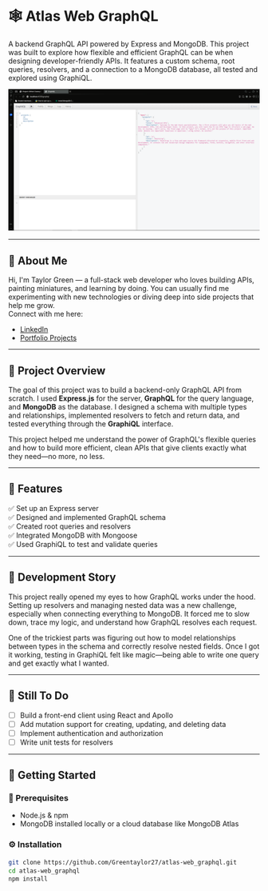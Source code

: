 # 🕸️ Atlas Web GraphQL

A backend GraphQL API powered by Express and MongoDB. This project was built to explore how flexible and efficient GraphQL can be when designing developer-friendly APIs. It features a custom schema, root queries, resolvers, and a connection to a MongoDB database, all tested and explored using GraphiQL.

![Screenshot of GraphiQL interface](GraphQL_API/screenshot/Capture.PNG)

---

## 👋 About Me

Hi, I'm Taylor Green — a full-stack web developer who loves building APIs, painting miniatures, and learning by doing. You can usually find me experimenting with new technologies or diving deep into side projects that help me grow.  
Connect with me here:
- [LinkedIn](https://www.linkedin.com/in/greentaylor27/)
- [Portfolio Projects](https://github.com/Greentaylor27?tab=repositories)

---

## 📖 Project Overview

The goal of this project was to build a backend-only GraphQL API from scratch. I used **Express.js** for the server, **GraphQL** for the query language, and **MongoDB** as the database. I designed a schema with multiple types and relationships, implemented resolvers to fetch and return data, and tested everything through the **GraphiQL** interface.

This project helped me understand the power of GraphQL's flexible queries and how to build more efficient, clean APIs that give clients exactly what they need—no more, no less.

---

## 🔧 Features

✅ Set up an Express server  
✅ Designed and implemented GraphQL schema  
✅ Created root queries and resolvers  
✅ Integrated MongoDB with Mongoose  
✅ Used GraphiQL to test and validate queries  

---

## 🧠 Development Story

This project really opened my eyes to how GraphQL works under the hood. Setting up resolvers and managing nested data was a new challenge, especially when connecting everything to MongoDB. It forced me to slow down, trace my logic, and understand how GraphQL resolves each request.

One of the trickiest parts was figuring out how to model relationships between types in the schema and correctly resolve nested fields. Once I got it working, testing in GraphiQL felt like magic—being able to write one query and get exactly what I wanted.

---

## 🔮 Still To Do

- [ ] Build a front-end client using React and Apollo  
- [ ] Add mutation support for creating, updating, and deleting data  
- [ ] Implement authentication and authorization  
- [ ] Write unit tests for resolvers  

---

## 🚀 Getting Started

### 🧱 Prerequisites

- Node.js & npm  
- MongoDB installed locally or a cloud database like MongoDB Atlas  

### ⚙️ Installation

```bash
git clone https://github.com/Greentaylor27/atlas-web_graphql.git
cd atlas-web_graphql
npm install



